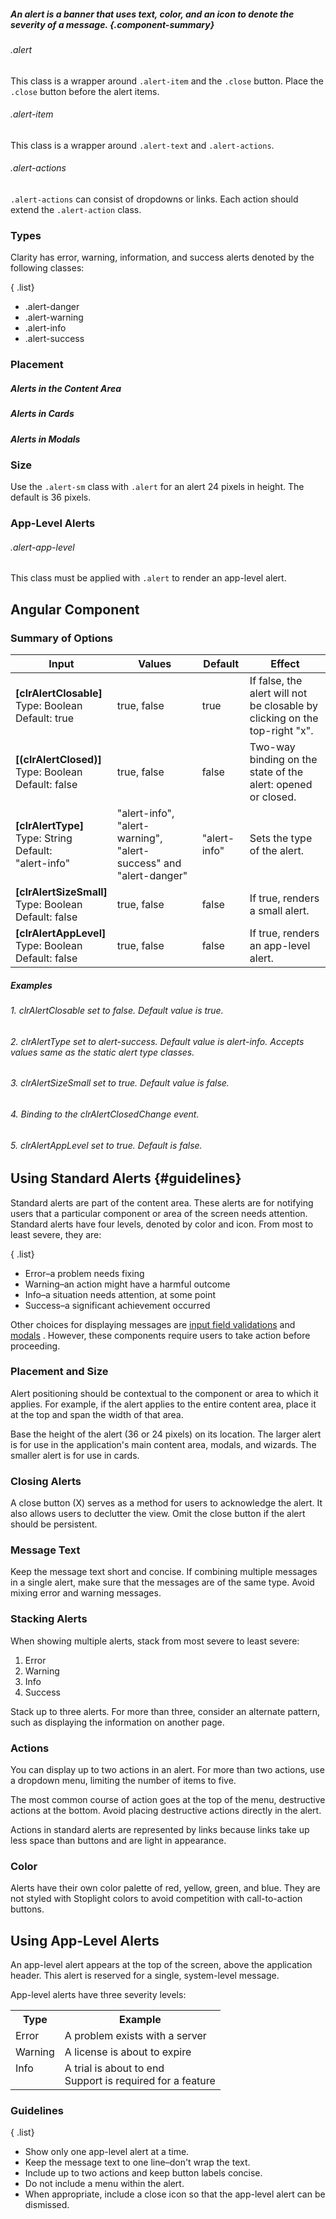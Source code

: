 

##### An alert is a banner that uses text, color, and an icon to denote the severity of a message. {.component-summary}

###### .alert

This class is a wrapper around <code class="clr-code">.alert-item</code> and the
<code class="clr-code">.close</code> button. Place the <code class="clr-code">.close</code>
button before the alert items.

###### .alert-item

This class is a wrapper around <code class="clr-code">.alert-text</code> and <code class="clr-code">.alert-actions</code>.

###### .alert-actions

<code class="clr-code">.alert-actions</code> can consist of dropdowns or links.
Each action should extend the <code class="clr-code">.alert-action</code> class.

### Types

Clarity has error, warning, information, and success alerts denoted by the following classes:

{ .list}
- .alert-danger
- .alert-warning
- .alert-info
- .alert-success

<clr-alert-demo-styles></clr-alert-demo-styles>

### Placement

##### Alerts in the Content Area
<clr-alert-demo-content-area></clr-alert-demo-content-area>

##### Alerts in Cards
<clr-alert-demo-cards></clr-alert-demo-cards>

##### Alerts in Modals
<clr-alert-demo-modals></clr-alert-demo-modals>

### Size

Use the <code class="clr-code">.alert-sm</code> class with <code class="clr-code">.alert</code> for an alert 24 pixels in height. The default is 36 pixels.

<clr-alert-demo-sizes></clr-alert-demo-sizes>

### App-Level Alerts

###### .alert-app-level

This class must be applied with <code class="clr-code">.alert</code> to render an app-level alert.

<clr-alert-demo-app-level></clr-alert-demo-app-level>

## Angular Component

### Summary of Options

<table class="table">
    <thead>
        <tr>
            <th class="left">Input</th>
            <th class="left hidden-xs-down">Values</th>
            <th class="hidden-xs-down">Default</th>
            <th class="left">Effect</th>
        </tr>
    </thead>
    <tbody>
        <tr>
            <td class="left">
                <b>[clrAlertClosable]</b>
                <div class="hidden-sm-up">Type: Boolean</div>
                <div class="hidden-sm-up">Default: true</div>
            </td>
            <td class="left hidden-xs-down">true, false</td>
            <td class="hidden-xs-down">true</td>
            <td class="left">If false, the alert will not be closable by clicking on the top-right "x".</td>
        </tr>
        <tr>
            <td class="left">
                <b>[(clrAlertClosed)]</b>
                <div class="hidden-sm-up">Type: Boolean</div>
                <div class="hidden-sm-up">Default: false</div>
            </td>
            <td class="left hidden-xs-down">true, false</td>
            <td class="hidden-xs-down">false</td>
            <td class="left">
                Two-way binding on the state of the alert: opened or closed.
            </td>
        </tr>
        <tr>
            <td class="left">
                <b>[clrAlertType]</b>
                <div class="hidden-sm-up">Type: String</div>
                <div class="hidden-sm-up">Default:<br>"alert-info"</div>
            </td>
            <td class="left hidden-xs-down">"alert-info", "alert-warning", "alert-success" and "alert-danger"</td>
            <td class="hidden-xs-down">"alert-info"</td>
            <td class="left">Sets the type of the alert.</td>
        </tr>
        <tr>
            <td class="left">
                <b>[clrAlertSizeSmall]</b>
                <div class="hidden-sm-up">Type: Boolean</div>
                <div class="hidden-sm-up">Default: false</div>
            </td>
            <td class="left hidden-xs-down">true, false</td>
            <td class="hidden-xs-down">false</td>
            <td class="left">If true, renders a small alert.</td>
        </tr>
        <tr>
            <td class="left">
                <b>[clrAlertAppLevel]</b>
                <div class="hidden-sm-up">Type: Boolean</div>
                <div class="hidden-sm-up">Default: false</div>
            </td>
            <td class="left hidden-xs-down">true, false</td>
            <td class="hidden-xs-down">false</td>
            <td class="left">If true, renders an app-level alert.</td>
        </tr>
    </tbody>
</table>


##### Examples

###### 1. clrAlertClosable set to false. Default value is true.

<clr-alert-not-closable-demo-angular></clr-alert-not-closable-demo-angular>

###### 2. clrAlertType set to alert-success. Default value is alert-info. Accepts values same as the static alert type classes.

<clr-alert-success-demo-angular></clr-alert-success-demo-angular>

###### 3. clrAlertSizeSmall set to true. Default value is false.

<clr-alert-small-demo-angular></clr-alert-small-demo-angular>

###### 4. Binding to the clrAlertClosedChange event.

<clr-alert-close-event-demo-angular></clr-alert-close-event-demo-angular>

###### 5. clrAlertAppLevel set to true. Default is false.

<clr-alert-app-level-demo-angular></clr-alert-app-level-demo-angular>

## Using Standard Alerts {#guidelines}

Standard alerts are part of the content area.  These alerts are for notifying users that a particular component or area of the screen needs attention.  Standard alerts have four levels, denoted by color and icon. From most to least severe, they are:

{ .list}
- Error–a problem needs fixing
- Warning–an action might have a harmful outcome
- Info–a situation needs attention, at some point
- Success–a significant achievement occurred

Other choices for displaying messages are [input field validations](/documentation/input-fields)  and [modals](/documentation/modals) .  However, these components require users to take action before proceeding.

### Placement and Size

Alert positioning should be contextual to the component or area to which it applies. For example, if the alert applies to the entire content area, place it at the top and span the width of that area.

Base the height of the alert (36 or 24 pixels) on its location.  The larger alert is for use in the application's main content area, modals, and wizards.  The smaller alert is for use in cards.

### Closing Alerts

A close button (X) serves as a method for users to acknowledge the alert.  It also allows users to declutter the view. Omit the close button if the alert should be persistent.

### Message Text

Keep the message text short and concise.  If combining multiple messages in a single alert, make sure that the messages are of the same type.  Avoid mixing error and warning messages.

### Stacking Alerts

When showing multiple alerts, stack from most severe to least severe:

<ol class="list">
    <li>Error</li>
    <li>Warning</li>
    <li>Info</li>
    <li>Success</li>
</ol>

  Stack up to three alerts. For more than three, consider an alternate pattern, such as displaying the information on another page.

### Actions

You can display up to two actions in an alert.  For more than two actions, use a dropdown menu, limiting the number of items to five.

The most common course of action goes at the top of the menu, destructive actions at the bottom.  Avoid placing destructive actions directly in the alert.

Actions in standard alerts are represented by links because  links take up less space than buttons and are light in appearance.  <!-- One line is 36 pixels tall using links.  With flat buttons, the line is taller to accommodate the button state change. -->

### Color

Alerts have their own color palette of red, yellow, green, and blue. They are not styled with Stoplight colors to avoid competition with call-to-action buttons.


## Using App-Level Alerts

An app-level alert appears at the top of the screen, above the application header.  This alert is reserved for a single, system-level message.

App-level alerts have three severity levels:

<table class="table .table-noborder ">
  <tr>
    <th class="left">Type</th>
    <th class="left">Example</th>
  </tr>
  <tr>
    <td class="left">Error</td>
    <td class="left">A problem exists with a server</td>
  </tr>
  <tr>
    <td class="left">Warning</td>
    <td class="left">A license is about to expire</td>
  </tr>
  <tr>
    <td valign="top" class="left">Info</td>
    <td class="left"> A trial is about to end<br>
    Support is required for a feature </td>
  </tr>
</table>

### Guidelines

{ .list}
- Show only one app-level alert at a time.
- Keep the message text to one line–don't wrap the text.
- Include up to two actions and keep button labels concise.
- Do not include a menu within the alert.
- When appropriate, include a close icon so that the app-level alert can be dismissed.
